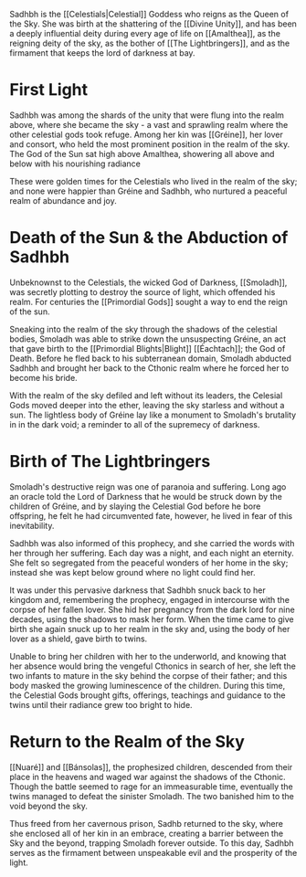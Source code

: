 Sadhbh is the [[Celestials|Celestial]] Goddess who reigns as the Queen of the Sky. She was birth at the shattering of the [[Divine Unity]], and has been a deeply influential deity during every age of life on [[Amalthea]], as the reigning deity of the sky, as the bother of [[The Lightbringers]], and as the firmament that keeps the lord of darkness at bay.

# First Light

Sadhbh was among the shards of the unity that were flung into the realm above, where she became the sky - a vast and sprawling realm where the other celestial gods took refuge. Among her kin was [[Gréine]], her lover and consort, who held the most prominent position in the realm of the sky. The God of the Sun sat high above Amalthea, showering all above and below with his nourishing radiance

These were golden times for the Celestials who lived in the realm of the sky; and none were happier than Gréine and Sadhbh, who nurtured a peaceful realm of abundance and joy.

# Death of the Sun & the Abduction of Sadhbh

Unbeknownst to the Celestials, the wicked God of Darkness, [[Smoladh]], was secretly plotting to destroy the source of light, which offended his realm. For centuries the [[Primordial Gods]] sought a way to end the reign of the sun.

Sneaking into the realm of the sky through the shadows of the celestial bodies, Smoladh was able to strike down the unsuspecting Gréine, an act that gave birth to the [[Primordial Blights|Blight]] [[Éachtach]]; the God of Death.  Before he fled back to his subterranean domain, Smoladh abducted Sadhbh and brought her back to the Cthonic realm where he forced her to become his bride.

With the realm of the sky defiled and left without its leaders, the Celesial Gods moved deeper into the ether, leaving the sky starless and without a sun. The lightless body of Gréine lay like a monument to Smoladh's brutality in in the dark void; a reminder to all of the supremecy of darkness.

# Birth of The Lightbringers

Smoladh's destructive reign was one of paranoia and suffering. Long ago an oracle told the Lord of Darkness that he would be struck down by the children of Gréine, and by slaying the Celestial God before he bore offspring, he felt he had circumvented fate, however, he lived in fear of this inevitability.

Sadhbh was also informed of this prophecy, and she carried the words with her through her suffering. Each day was a night, and each night an eternity. She felt so segregated from the peaceful wonders of her home in the sky; instead she was kept below ground where no light could find her.

It was under this pervasive darkness that Sadhbh snuck back to her kingdom and, remembering the prophecy, engaged in intercourse with the corpse of her fallen lover. She hid her pregnancy from the dark lord for nine decades, using the shadows to mask her form. When the time came to give birth she again snuck up to her realm in the sky and, using the body of her lover as a shield, gave birth to twins.

Unable to bring her children with her to the underworld, and knowing that her absence would bring the vengeful Cthonics in search of her, she left the two infants to mature in the sky behind the corpse of their father; and this body masked the growing luminescence of the children. During this time, the Celestial Gods brought gifts, offerings, teachings and guidance to the twins until their radiance grew too bright to hide.

# Return to the Realm of the Sky

[[Nuaré]] and [[Bánsolas]], the prophesized children, descended from their place in the heavens and waged war against the shadows of the Cthonic. Though the battle seemed to rage for an immeasurable time, eventually the twins managed to defeat the sinister Smoladh. The two banished him to the void beyond the sky.

Thus freed from her cavernous prison, Sadhb returned to the sky, where she enclosed all of her kin in an embrace, creating a barrier between the Sky and the beyond, trapping Smoladh forever outside. To this day, Sadhbh serves as the firmament between unspeakable evil and the prosperity of the light.